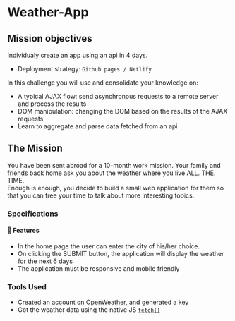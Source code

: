 # Weather-App


## Mission objectives
Individualy create an app using an api in 4 days. 

- Deployment strategy: `Github pages / Netlify`

In this challenge you will use and consolidate your knowledge on:

- A typical AJAX flow: send asynchronous requests to a remote server and process the results
- DOM manipulation: changing the DOM based on the results of the AJAX requests
- Learn to aggregate and parse data fetched from an api

## The Mission

You have been sent abroad for a 10-month work mission. Your family and friends back home ask you about the weather where you live ALL. THE. TIME.  
Enough is enough, you decide to build a small web application for them so that you can free your time to talk about more interesting topics.

### Specifications

#### 🌱 Features

- In the home page the user can enter the city of his/her choice.
- On clicking the SUBMIT button, the application will display the weather for the next 6 days
- The application must be responsive and mobile friendly



### Tools Used 

- Created an account on [OpenWeather](https://home.openweathermap.org/.), and generated a key
- Got the weather data using the native JS [`fetch()`](https://devdocs.io/dom/fetch_api/using_fetch)


